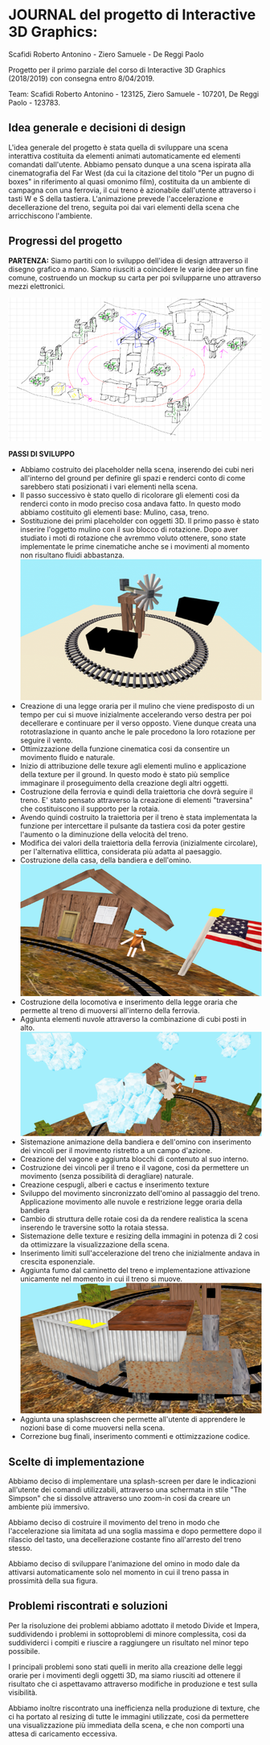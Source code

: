 # JOURNAL del progetto di Interactive 3D Graphics:
Scafidi Roberto Antonino - Ziero Samuele - De Reggi Paolo

Progetto per il primo parziale del corso di Interactive 3D Graphics (2018/2019) con consegna entro 8/04/2019.

Team:
Scafidi Roberto Antonino - 123125,
Ziero Samuele - 107201,
De Reggi Paolo - 123783.

## Idea generale e decisioni di design

L'idea generale del progetto è stata quella di sviluppare una scena interattiva costituita da elementi animati automaticamente ed elementi comandati dall'utente. Abbiamo pensato dunque a una scena ispirata alla cinematografia del Far West (da cui la citazione del titolo "Per un pugno di boxes" in riferimento al quasi omonimo film), costituita da un ambiente di campagna con una ferrovia, il cui treno è azionabile dall'utente attraverso i tasti W e S della tastiera. L'animazione prevede l'accelerazione e decellerazione del treno, seguita poi dai vari elementi della scena che arricchiscono l'ambiente.

## Progressi del progetto

**PARTENZA:**
Siamo partiti con lo sviluppo dell'idea di design attraverso il disegno grafico a mano. Siamo riusciti a coincidere le varie idee per un fine comune, costruendo un mockup su carta per poi svilupparne uno attraverso mezzi elettronici.

![Prima bozza](Screenshot/bozza.png)

**PASSI DI SVILUPPO**
- Abbiamo costruito dei placeholder nella scena, inserendo dei cubi neri all'interno del ground per definire gli spazi e renderci conto di come sarebbero stati posizionati i vari elementi nella scena.
- Il passo successivo è stato quello di ricolorare gli elementi cosi da renderci conto in modo preciso cosa andava fatto. In questo modo abbiamo costituito gli elementi base: Mulino, casa, treno.
- Sostituzione dei primi placeholder con oggetti 3D. Il primo passo è stato inserire l'oggetto mulino con il suo blocco di rotazione. Dopo aver studiato i moti di rotazione che avremmo voluto ottenere, sono state implementate le prime cinematiche anche se i movimenti al momento non risultano fluidi abbastanza.
![Primi step](Screenshot/placeholder.png)
- Creazione di una legge oraria per il mulino che viene predisposto di un tempo per cui si muove inizialmente accelerando verso destra per poi decellerare e continuare per il verso opposto. Viene dunque creata una rototraslazione in quanto anche le pale procedono la loro rotazione per seguire il vento.
- Ottimizzazione della funzione cinematica cosi da consentire un movimento fluido e naturale.
- Inizio di attribuzione delle texure agli elementi mulino e applicazione della texture per il ground. In questo modo è stato più semplice immaginare il proseguimento della creazione degli altri oggetti.
- Costruzione della ferrovia e quindi della traiettoria che dovrà seguire il treno. E' stato pensato attraverso la creazione di elementi "traversina" che costituiscono il supporto per la rotaia.
- Avendo quindi costruito la traiettoria per il treno è stata implementata la funzione per intercettare il pulsante da tastiera cosi da poter gestire l'aumento o la diminuzione della velocità del treno. 
- Modifica dei valori della traiettoria della ferrovia (inizialmente circolare), per l'alternativa ellittica, considerata più adatta al paesaggio.
- Costruzione della casa, della bandiera e dell'omino. 
![Casa omino e bandiera](Screenshot/casa.png)
- Costruzione della locomotiva e inserimento della legge oraria che permette al treno di muoversi all'interno della ferrovia. 
- Aggiunta elementi nuvole attraverso la combinazione di cubi posti in alto.
![Nuvole](Screenshot/nuvole.png)
- Sistemazione animazione della bandiera e dell'omino con inserimento dei vincoli per il movimento ristretto a un campo d'azione.
- Creazione del vagone e aggiunta blocchi di contenuto al suo interno.
- Costruzione dei vincoli per il treno e il vagone, cosi da permettere un movimento (senza possibilità di deragliare) naturale.
- Creazione cespugli, alberi e cactus e inserimento texture 
- Sviluppo del movimento sincronizzato dell'omino al passaggio del treno. Applicazione movimento alle nuvole e restrizione legge oraria della bandiera
- Cambio di struttura delle rotaie cosi da da rendere realistica la scena inserendo le traversine sotto la rotaia stessa.
- Sistemazione delle texture e resizing della immagini in potenza di 2 cosi da ottimizzare la visualizzazione della scena.
- Inserimento limiti sull'accelerazione del treno che inizialmente andava in crescita esponenziale.
- Aggiunta fumo dal caminetto del treno e implementazione attivazione unicamente nel momento in cui il treno si muove.
![Nuvole](Screenshot/treno.png)
- Aggiunta una splashscreen che permette all'utente di apprendere le nozioni base di come muoversi nella scena.
- Correzione bug finali, inserimento commenti e ottimizzazione codice.


## Scelte di implementazione

Abbiamo deciso di implementare una splash-screen per dare le indicazioni all'utente dei comandi utilizzabili, attraverso una schermata in stile "The Simpson" che si dissolve attraverso uno zoom-in cosi da creare un ambiente più immersivo.

Abbiamo deciso di costruire il movimento del treno in modo che l'accelerazione sia limitata ad una soglia massima e dopo permettere dopo il rilascio del tasto, una decellerazione costante fino all'arresto del treno stesso.

Abbiamo deciso di sviluppare l'animazione del omino in modo dale da attivarsi automaticamente solo nel momento in cui il treno passa in prossimità della sua figura.

## Problemi riscontrati e soluzioni

Per la risoluzione dei problemi abbiamo adottato il metodo Divide et Impera, suddividendo i problemi in sottoproblemi di minore complessita, cosi da suddividerci i compiti e riuscire a raggiungere un risultato nel minor tepo possibile.

I principali problemi sono stati quelli in merito alla creazione delle leggi orarie per i movimenti degli oggetti 3D, ma siamo riusciti ad ottenere il risultato che ci aspettavamo attraverso modifiche in produzione e test sulla visibilità.

Abbiamo inoltre riscontrato una inefficienza nella produzione di texture, che ci ha portato al resizing di tutte le immagini utilizzate, cosi da permettere una visualizzazione più immediata della scena, e che non comporti una attesa di caricamento eccessiva.